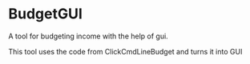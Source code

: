 # BudgetGUI
A tool for budgeting income with the help of gui. 


This tool uses the code from ClickCmdLineBudget and turns it into GUI
